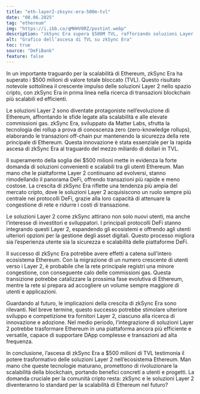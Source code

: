```yaml
---
title: "eth-layer2-zksync-era-500m-tvl"
date: "08.06.2025"
tag: "ethereum"
img: "https://i.ibb.co/qMHHV0RZ/postint.webp"
description: "zkSync Era supera $500M TVL, rafforzando soluzioni Layer 2."
alt: "Grafico dell’ascesa di TVL su zkSync Era"
toc: true
source: "DeFiBank"
feature: false
---
```


In un importante traguardo per la scalabilità di Ethereum, zkSync Era ha superato i $500 milioni di valore totale bloccato (TVL). Questo risultato notevole sottolinea il crescente impulso delle soluzioni Layer 2 nello spazio cripto, con zkSync Era in prima linea nella ricerca di transazioni blockchain più scalabili ed efficienti.

Le soluzioni Layer 2 sono diventate protagoniste nell’evoluzione di Ethereum, affrontando le sfide legate alla scalabilità e alle elevate commissioni gas. zkSync Era, sviluppato da Matter Labs, sfrutta la tecnologia dei rollup a prova di conoscenza zero (zero-knowledge rollups), elaborando le transazioni off-chain pur mantenendo la sicurezza della rete principale di Ethereum. Questa innovazione è stata essenziale per la rapida ascesa di zkSync Era al traguardo del mezzo miliardo di dollari in TVL.

Il superamento della soglia dei $500 milioni mette in evidenza la forte domanda di soluzioni convenienti e scalabili tra gli utenti Ethereum. Man mano che le piattaforme Layer 2 continuano ad evolversi, stanno rimodellando il panorama DeFi, offrendo transazioni più rapide e meno costose. La crescita di zkSync Era riflette una tendenza più ampia del mercato cripto, dove le soluzioni Layer 2 acquisiscono un ruolo sempre più centrale nei protocolli DeFi, grazie alla loro capacità di attenuare la congestione di rete e ridurre i costi di transazione.

Le soluzioni Layer 2 come zkSync attirano non solo nuovi utenti, ma anche l’interesse di investitori e sviluppatori. I principali protocolli DeFi stanno integrando questi Layer 2, espandendo gli ecosistemi e offrendo agli utenti ulteriori opzioni per la gestione degli asset digitali. Questo processo migliora sia l’esperienza utente sia la sicurezza e scalabilità delle piattaforme DeFi.

Il successo di zkSync Era potrebbe avere effetti a catena sull’intero ecosistema Ethereum. Con la migrazione di un numero crescente di utenti verso i Layer 2, è probabile che la rete principale registri una minore congestione, con conseguente calo delle commissioni gas. Questa transizione potrebbe catalizzare la prossima fase evolutiva di Ethereum, mentre la rete si prepara ad accogliere un volume sempre maggiore di utenti e applicazioni.

Guardando al futuro, le implicazioni della crescita di zkSync Era sono rilevanti. Nel breve termine, questo successo potrebbe stimolare ulteriore sviluppo e competizione tra fornitori Layer 2, ciascuno alla ricerca di innovazione e adozione. Nel medio periodo, l’integrazione di soluzioni Layer 2 potrebbe trasformare Ethereum in una piattaforma ancora più efficiente e versatile, capace di supportare DApp complesse e transazioni ad alta frequenza.

In conclusione, l’ascesa di zkSync Era a $500 milioni di TVL testimonia il potere trasformativo delle soluzioni Layer 2 nell’ecosistema Ethereum. Man mano che queste tecnologie maturano, promettono di rivoluzionare la scalabilità della blockchain, portando benefici concreti a utenti e progetti. La domanda cruciale per la comunità cripto resta: zkSync e le soluzioni Layer 2 diventeranno lo standard per la scalabilità di Ethereum nel futuro?